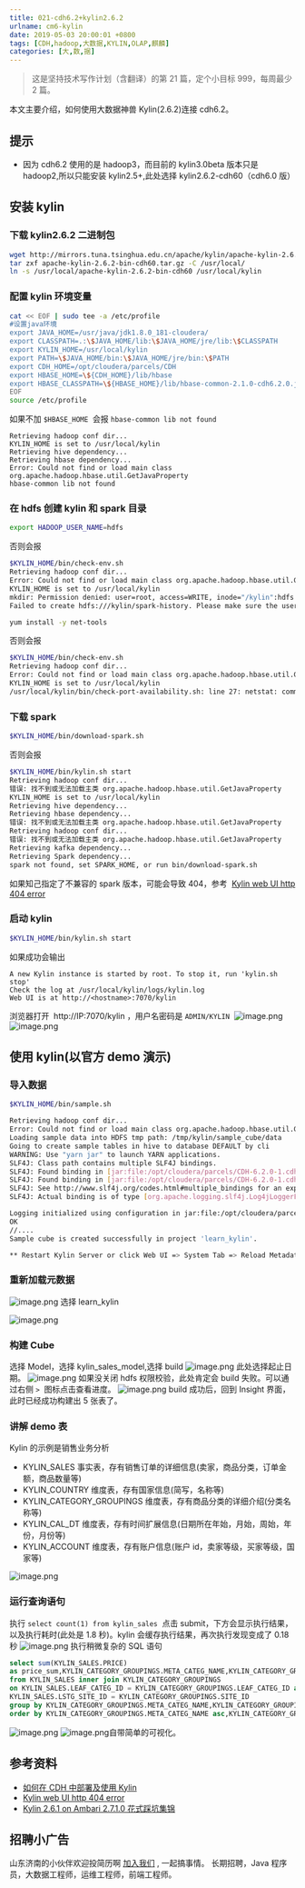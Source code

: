 ```yaml
---
title: 021-cdh6.2+kylin2.6.2
urlname: cm6-kylin
date: 2019-05-03 20:00:01 +0800
tags: [CDH,hadoop,大数据,KYLIN,OLAP,麒麟]
categories: [大,数,据]
---
```


> 这是坚持技术写作计划（含翻译）的第 21 篇，定个小目标 999，每周最少 2 篇。

本文主要介绍，如何使用大数据神兽 Kylin(2.6.2)连接 cdh6.2。

<!-- more -->

## 提示

- 因为 cdh6.2 使用的是 hadoop3，而目前的 kylin3.0beta 版本只是 hadoop2,所以只能安装 kylin2.5+,此处选择 kylin2.6.2-cdh60（cdh6.0 版）

## 安装 kylin

### 下载 kylin2.6.2 二进制包

```bash
wget http://mirrors.tuna.tsinghua.edu.cn/apache/kylin/apache-kylin-2.6.2/apache-kylin-2.6.2-bin-cdh60.tar.gz
tar zxf apache-kylin-2.6.2-bin-cdh60.tar.gz -C /usr/local/
ln -s /usr/local/apache-kylin-2.6.2-bin-cdh60 /usr/local/kylin
```

### 配置 kylin 环境变量

```bash
cat << EOF | sudo tee -a /etc/profile
#设置java环境
export JAVA_HOME=/usr/java/jdk1.8.0_181-cloudera/
export CLASSPATH=.:\$JAVA_HOME/lib:\$JAVA_HOME/jre/lib:\$CLASSPATH
export KYLIN_HOME=/usr/local/kylin
export PATH=\$JAVA_HOME/bin:\$JAVA_HOME/jre/bin:\$PATH
export CDH_HOME=/opt/cloudera/parcels/CDH
export HBASE_HOME=\${CDH_HOME}/lib/hbase
export HBASE_CLASSPATH=\${HBASE_HOME}/lib/hbase-common-2.1.0-cdh6.2.0.jar
EOF
source /etc/profile
```

如果不加 `$HBASE_HOME`  会报 `hbase-common lib not found`

```
Retrieving hadoop conf dir...
KYLIN_HOME is set to /usr/local/kylin
Retrieving hive dependency...
Retrieving hbase dependency...
Error: Could not find or load main class org.apache.hadoop.hbase.util.GetJavaProperty
hbase-common lib not found
```

### 在 hdfs 创建 kylin 和 spark 目录

```bash
export HADOOP_USER_NAME=hdfs
```

否则会报

```bash
$KYLIN_HOME/bin/check-env.sh
Retrieving hadoop conf dir...
Error: Could not find or load main class org.apache.hadoop.hbase.util.GetJavaProperty
KYLIN_HOME is set to /usr/local/kylin
mkdir: Permission denied: user=root, access=WRITE, inode="/kylin":hdfs:supergroup:drwxr-xr-x
Failed to create hdfs:///kylin/spark-history. Please make sure the user has right to access hdfs:///kylin/spark-history
```

```bash
yum install -y net-tools
```

否则会报

```bash
$KYLIN_HOME/bin/check-env.sh
Retrieving hadoop conf dir...
Error: Could not find or load main class org.apache.hadoop.hbase.util.GetJavaProperty
KYLIN_HOME is set to /usr/local/kylin
/usr/local/kylin/bin/check-port-availability.sh: line 27: netstat: command not found
```

### 下载 spark

```bash
$KYLIN_HOME/bin/download-spark.sh
```

否则会报

```bash
$KYLIN_HOME/bin/kylin.sh start
Retrieving hadoop conf dir...
错误: 找不到或无法加载主类 org.apache.hadoop.hbase.util.GetJavaProperty
KYLIN_HOME is set to /usr/local/kylin
Retrieving hive dependency...
Retrieving hbase dependency...
错误: 找不到或无法加载主类 org.apache.hadoop.hbase.util.GetJavaProperty
Retrieving hadoop conf dir...
错误: 找不到或无法加载主类 org.apache.hadoop.hbase.util.GetJavaProperty
Retrieving kafka dependency...
Retrieving Spark dependency...
spark not found, set SPARK_HOME, or run bin/download-spark.sh
```

如果知己指定了不兼容的 spark 版本，可能会导致 404，参考  [Kylin web UI http 404 error](https://issues.apache.org/jira/browse/KYLIN-3872)

### 启动 kylin

```bash
$KYLIN_HOME/bin/kylin.sh start
```

如果成功会输出

```
A new Kylin instance is started by root. To stop it, run 'kylin.sh stop'
Check the log at /usr/local/kylin/logs/kylin.log
Web UI is at http://<hostname>:7070/kylin
```

浏览器打开  http://IP:7070/kylin ，用户名密码是 `ADMIN/KYLIN` 
![image.png](https://cdn.nlark.com/yuque/0/2019/png/226273/1557482549401-ccd81caf-6b9f-4dad-8899-1262307ef09a.png#align=left&display=inline&height=445&name=image.png&originHeight=445&originWidth=822&size=19890&status=done&width=822)
![image.png](https://cdn.nlark.com/yuque/0/2019/png/226273/1557482608635-8a90d635-862f-4695-b3b7-93c634267a5c.png#align=left&display=inline&height=738&name=image.png&originHeight=738&originWidth=979&size=46329&status=done&width=979)

## 使用 kylin(以官方 demo 演示)

### 导入数据

```bash
$KYLIN_HOME/bin/sample.sh

Retrieving hadoop conf dir...
Error: Could not find or load main class org.apache.hadoop.hbase.util.GetJavaProperty
Loading sample data into HDFS tmp path: /tmp/kylin/sample_cube/data
Going to create sample tables in hive to database DEFAULT by cli
WARNING: Use "yarn jar" to launch YARN applications.
SLF4J: Class path contains multiple SLF4J bindings.
SLF4J: Found binding in [jar:file:/opt/cloudera/parcels/CDH-6.2.0-1.cdh6.2.0.p0.967373/jars/log4j-slf4j-impl-2.8.2.jar!/org/slf4j/impl/StaticLoggerBinder.class]
SLF4J: Found binding in [jar:file:/opt/cloudera/parcels/CDH-6.2.0-1.cdh6.2.0.p0.967373/jars/slf4j-log4j12-1.7.25.jar!/org/slf4j/impl/StaticLoggerBinder.class]
SLF4J: See http://www.slf4j.org/codes.html#multiple_bindings for an explanation.
SLF4J: Actual binding is of type [org.apache.logging.slf4j.Log4jLoggerFactory]

Logging initialized using configuration in jar:file:/opt/cloudera/parcels/CDH-6.2.0-1.cdh6.2.0.p0.967373/jars/hive-common-2.1.1-cdh6.2.0.jar!/hive-log4j2.properties Async: false
OK
//....
Sample cube is created successfully in project 'learn_kylin'.

** Restart Kylin Server or click Web UI => System Tab => Reload Metadata to take effect **

```

### 重新加载元数据

![image.png](https://cdn.nlark.com/yuque/0/2019/png/226273/1557483583704-c21d7c5b-00b8-4d77-a50f-dc8fd534fe86.png#align=left&display=inline&height=581&name=image.png&originHeight=581&originWidth=1641&size=124786&status=done&width=1641)
选择 learn_kylin

![image.png](https://cdn.nlark.com/yuque/0/2019/png/226273/1557483605102-3911751e-a861-4754-9dca-3b0311657f55.png#align=left&display=inline&height=149&name=image.png&originHeight=149&originWidth=222&size=7898&status=done&width=222)

### 构建 Cube

选择 Model，选择 kylin_sales_model,选择 build
![image.png](https://cdn.nlark.com/yuque/0/2019/png/226273/1557483714167-c3f0370c-7a1a-4f46-a532-8123b4d4b9f6.png#align=left&display=inline&height=642&name=image.png&originHeight=642&originWidth=1901&size=80161&status=done&width=1901)
此处选择起止日期。
![image.png](https://cdn.nlark.com/yuque/0/2019/png/226273/1557483733469-dae19d83-b08a-4d72-9a05-1de253703e9f.png#align=left&display=inline&height=365&name=image.png&originHeight=365&originWidth=1512&size=26543&status=done&width=1512)
如果没关闭 hdfs 权限校验，此处肯定会 build 失败。可以通过右侧 `>`  图标点击查看进度。
![image.png](https://cdn.nlark.com/yuque/0/2019/png/226273/1557486437790-8e1c97a3-aebb-4866-857a-8ef3f0848d0c.png#align=left&display=inline&height=427&name=image.png&originHeight=427&originWidth=1871&size=53965&status=done&width=1871)
build 成功后，回到 Insight 界面，此时已经成功构建出 5 张表了。

### 讲解 demo 表

Kylin 的示例是销售业务分析

- KYLIN_SALES 事实表，存有销售订单的详细信息(卖家，商品分类，订单金额，商品数量等)
- KYLIN_COUNTRY 维度表，存有国家信息(简写，名称等)
- KYLIN_CATEGORY_GROUPINGS 维度表，存有商品分类的详细介绍(分类名称等)
- KYLIN_CAL_DT 维度表，存有时间扩展信息(日期所在年始，月始，周始，年份，月份等)
- KYLIN_ACCOUNT 维度表，存有账户信息(账户 id，卖家等级，买家等级，国家等)

![image.png](https://cdn.nlark.com/yuque/0/2019/png/226273/1557486460421-1d88684e-825c-420d-9fdd-9e9717c28cb6.png#align=left&display=inline&height=576&name=image.png&originHeight=576&originWidth=1102&size=47232&status=done&width=1102)

### 运行查询语句

执行 `select count(1) from kylin_sales`  点击 submit，下方会显示执行结果，以及执行耗时(此处是 1.8 秒)。kylin 会缓存执行结果，再次执行发现变成了 0.18 秒
![image.png](https://cdn.nlark.com/yuque/0/2019/png/226273/1557486561989-c58f3430-7336-49dc-9b47-14c68fb8c6d6.png#align=left&display=inline&height=771&name=image.png&originHeight=771&originWidth=1870&size=80062&status=done&width=1870)
执行稍微复杂的 SQL 语句

```sql
select sum(KYLIN_SALES.PRICE)
as price_sum,KYLIN_CATEGORY_GROUPINGS.META_CATEG_NAME,KYLIN_CATEGORY_GROUPINGS.CATEG_LVL2_NAME
from KYLIN_SALES inner join KYLIN_CATEGORY_GROUPINGS
on KYLIN_SALES.LEAF_CATEG_ID = KYLIN_CATEGORY_GROUPINGS.LEAF_CATEG_ID and
KYLIN_SALES.LSTG_SITE_ID = KYLIN_CATEGORY_GROUPINGS.SITE_ID
group by KYLIN_CATEGORY_GROUPINGS.META_CATEG_NAME,KYLIN_CATEGORY_GROUPINGS.CATEG_LVL2_NAME
order by KYLIN_CATEGORY_GROUPINGS.META_CATEG_NAME asc,KYLIN_CATEGORY_GROUPINGS.CATEG_LVL2_NAME desc
```

![image.png](https://cdn.nlark.com/yuque/0/2019/png/226273/1558172952282-191a44d2-d434-4aad-8eff-da8cb6f8fc76.png#align=left&display=inline&height=586&name=image.png&originHeight=586&originWidth=1456&size=63114&status=done&width=1456)
![image.png](https://cdn.nlark.com/yuque/0/2019/png/226273/1558172990808-29ba9fd6-dfab-4835-84df-c98c6fa80fb7.png#align=left&display=inline&height=638&name=image.png&originHeight=638&originWidth=1536&size=68562&status=done&width=1536)自带简单的可视化。

## 参考资料

- [如何在 CDH 中部署及使用 Kylin](https://mp.weixin.qq.com/s?__biz=MzI4OTY3MTUyNg==∣=2247489540&idx=1&sn=a9a2c9bbb065987cd8756635c146800d)
- [Kylin web UI http 404 error](https://issues.apache.org/jira/browse/KYLIN-3872)
- [Kylin 2.6.1 on Ambari 2.7.1.0 花式踩坑集锦](https://zhuanlan.zhihu.com/p/62187552)

## 招聘小广告

山东济南的小伙伴欢迎投简历啊 [加入我们](https://www.shunnengnet.com/index.php/Home/Contact/join.html) , 一起搞事情。
长期招聘，Java 程序员，大数据工程师，运维工程师，前端工程师。
